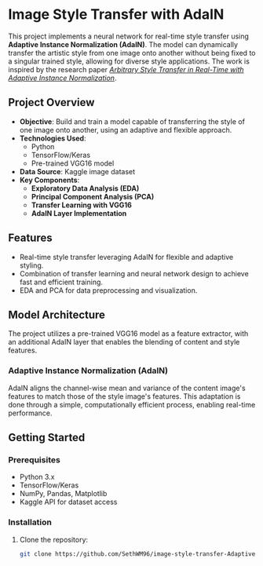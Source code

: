 # Image Style Transfer with AdaIN

This project implements a neural network for real-time style transfer using **Adaptive Instance Normalization (AdaIN)**. The model can dynamically transfer the artistic style from one image onto another without being fixed to a singular trained style, allowing for diverse style applications. The work is inspired by the research paper [_Arbitrary Style Transfer in Real-Time with Adaptive Instance Normalization_](https://arxiv.org/abs/1703.06868).

## Project Overview
- **Objective**: Build and train a model capable of transferring the style of one image onto another, using an adaptive and flexible approach.
- **Technologies Used**:
  - Python
  - TensorFlow/Keras
  - Pre-trained VGG16 model
- **Data Source**: Kaggle image dataset
- **Key Components**:
  - **Exploratory Data Analysis (EDA)**
  - **Principal Component Analysis (PCA)**
  - **Transfer Learning with VGG16**
  - **AdaIN Layer Implementation**

## Features
- Real-time style transfer leveraging AdaIN for flexible and adaptive styling.
- Combination of transfer learning and neural network design to achieve fast and efficient training.
- EDA and PCA for data preprocessing and visualization.

## Model Architecture
The project utilizes a pre-trained VGG16 model as a feature extractor, with an additional AdaIN layer that enables the blending of content and style features.

### Adaptive Instance Normalization (AdaIN)
AdaIN aligns the channel-wise mean and variance of the content image's features to match those of the style image's features. This adaptation is done through a simple, computationally efficient process, enabling real-time performance.

## Getting Started

### Prerequisites
- Python 3.x
- TensorFlow/Keras
- NumPy, Pandas, Matplotlib
- Kaggle API for dataset access

### Installation
1. Clone the repository:
   ```bash
   git clone https://github.com/SethWM96/image-style-transfer-AdaptiveInstanceNormalization.git

